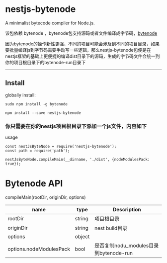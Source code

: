 
# nestjs-bytenode

A minimalist bytecode compiler for Node.js.

该包依赖 bytenode ，bytenode包支持源码或者文件编译成字节码，[bytenode](https://github.com/OsamaAbbas/bytenode "bytenode")

因为bytenode的操作新性更强，不同的项目可能会涉及到不同的项目目录，如果要批量编译js到字节码需要手动写一些逻辑，那么nestjs-bytenode包便是在nestjs框架的基础上更便捷的编译dist目录下的源码，生成的字节码文件会统一到你的项目根目录下的bytenode-run目录下

---

## Install
globally install:

```console
sudo npm install -g bytenode
```

```console
npm install --save nestjs-bytenode
```

### 你只需要在你的nestjs项目根目录下添加一个js文件，内容如下
usage
```
const nestJsByteNode = require('nestjs-bytenode');
const path = require('path');

nestJsByteNode.compileMain(__dirname, './dist', {nodeModulesPack: true});
```

# Bytenode API
compileMain(rootDir, originDir, options)

name | type |  Description  
-|-|-
rootDir | string | 项目根目录 |
originDir | string | nest build目录 |
options | object |  |
options.nodeModulesPack | bool | 是否复制nodu_modules目录到bytenode-run |